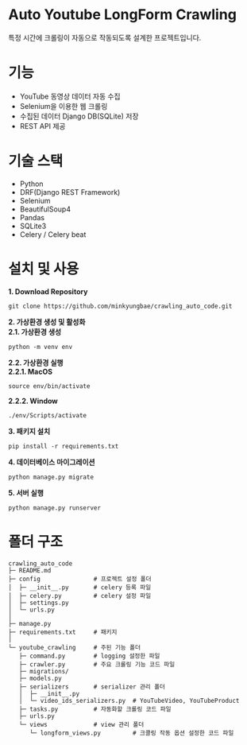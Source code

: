 # Auto Youtube LongForm Crawling
특정 시간에 크롤링이 자동으로 작동되도록 설계한 프로젝트입니다.

# 기능
- YouTube 동영상 데이터 자동 수집
- Selenium을 이용한 웹 크롤링
- 수집된 데이터 Django DB(SQLite) 저장
- REST API 제공

# 기술 스택
- Python
- DRF(Django REST Framework)
- Selenium
- BeautifulSoup4
- Pandas
- SQLite3
- Celery / Celery beat

# 설치 및 사용
**1. Download Repository**
```
git clone https://github.com/minkyungbae/crawling_auto_code.git
```
**2. 가상환경 생성 및 활성화**
<br>
**2.1. 가상환경 생성**
```
python -m venv env
```
**2.2. 가상환경 실행**
<br>
**2.2.1. MacOS**
```
source env/bin/activate
```
**2.2.2. Window**
```
./env/Scripts/activate
```
**3. 패키지 설치**
```
pip install -r requirements.txt
```
**4. 데이터베이스 마이그레이션**
```
python manage.py migrate
```
**5. 서버 실행**
```
python manage.py runserver
```

# 폴더 구조
```
crawling_auto_code
├─ README.md
├─ config               # 프로젝트 설정 폴더
│  ├─ __init__.py       # celery 등록 파일
│  ├─ celery.py         # celery 설정 파일
│  ├─ settings.py
│  └─ urls.py
│  
├─ manage.py
├─ requirements.txt     # 패키지
│
└─ youtube_crawling     # 주된 기능 폴더
   ├─ command.py        # logging 설정한 파일
   ├─ crawler.py        # 주요 크롤링 기능 코드 파일
   ├─ migrations/
   ├─ models.py
   ├─ serializers       # serializer 관리 폴더
   │  ├─ __init__.py
   │  └─ video_ids_serializers.py  # YouTubeVideo, YouTubeProduct
   ├─ tasks.py          # 자동화할 크롤링 코드 파일
   ├─ urls.py
   └─ views             # view 관리 폴더
      └─ longform_views.py         # 크콜링 작동 옵션 설정한 코드 파일
```